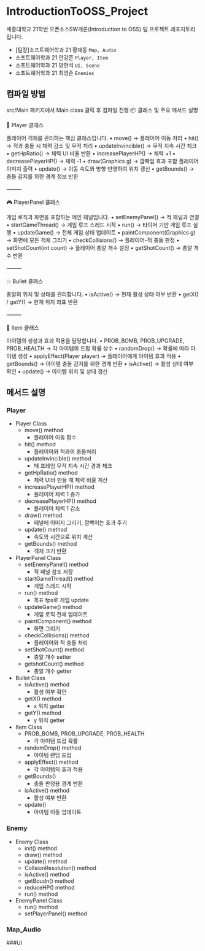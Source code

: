 # IntroductionToOSS_Project
세종대학교 21학번 오픈소스SW개론(Introduction to OSS) 팀 프로젝트 레포지토리입니다.

- [팀장]소프트웨어학과 21 황재동 `Map, Audio` 
- 소프트웨어학과 21 안강준 `Player, Item`
- 소프트웨어학과 21 양현석 `UI, Scene`
- 소프트웨어학과 21 최영준 `Enemies`

## 컴파일 방법
src/Main 패키지에서 Main class 클릭 후 컴파일 진행
📦 클래스 및 주요 메서드 설명

👤 Player 클래스

플레이어 객체를 관리하는 핵심 클래스입니다.
	•	move()
→ 플레이어 이동 처리
	•	hit()
→ 적과 충돌 시 체력 감소 및 무적 처리
	•	updateInvincible()
→ 무적 지속 시간 체크
	•	getHpRatio()
→ 체력 UI 비율 반환
	•	increasePlayerHP()
→ 체력 +1
	•	decreasePlayerHP()
→ 체력 -1
	•	draw(Graphics g)
→ 깜빡임 효과 포함 플레이어 이미지 출력
	•	update()
→ 이동 속도와 방향 반영하여 위치 갱신
	•	getBounds()
→ 충돌 감지를 위한 경계 정보 반환

⸻

🎮 PlayerPanel 클래스

게임 로직과 화면을 포함하는 메인 패널입니다.
	•	setEnemyPanel()
→ 적 패널과 연결
	•	startGameThread()
→ 게임 루프 스레드 시작
	•	run()
→ 타이머 기반 게임 루프 실행
	•	updateGame()
→ 전체 게임 상태 업데이트
	•	paintComponent(Graphics g)
→ 화면에 모든 객체 그리기
	•	checkCollisions()
→ 플레이어-적 충돌 판정
	•	setShotCount(int count)
→ 플레이어 총알 개수 설정
	•	getShotCount()
→ 총알 개수 반환

⸻

💥 Bullet 클래스

총알의 위치 및 상태를 관리합니다.
	•	isActive()
→ 현재 활성 상태 여부 반환
	•	getX() / getY()
→ 현재 위치 좌표 반환

⸻

🎁 Item 클래스

아이템의 생성과 효과 적용을 담당합니다.
	•	PROB_BOMB, PROB_UPGRADE, PROB_HEALTH
→ 각 아이템의 드랍 확률 상수
	•	randomDrop()
→ 확률에 따라 아이템 생성
	•	applyEffect(Player player)
→ 플레이어에게 아이템 효과 적용
	•	getBounds()
→ 아이템 충돌 감지를 위한 경계 반환
	•	isActive()
→ 활성 상태 여부 확인
	•	update()
→ 아이템 위치 및 상태 갱신
## 메서드 설명
### Player
- Player Class
  - move() method
    - 플레이어 이동 함수
  - hit() method
    - 플레이어와 적과의 충돌처리
  - updateInvincible() method
    - 매 프레임 무적 지속 시간 경과 체크
  - getHpRatio() method
    - 체력 UI바 만들 때 체력 비율 계산 
  - increasePlayerHP() method
    - 플레이어 체력 1 증가
  - decreasePlayerHP() method
    - 플레이어 체력 1 감소
  - draw() method
    - 패널에 이미지 그리기, 깜빡이는 효과 주기
  - update() method
    - 속도와 시간으로 위치 계산
  - getBounds() method
    - 객체 크기 반환
- PlayerPanel Class
  - setEnemyPanel() method
    - 적 패널 참조 저장
  - startGameThread() method
    - 게임 스레드 시작
  - run() method
    - 목표 fps로 게임 update
  - updateGame() method
    - 게임 로직 전체 업데이트
  - paintComponent() method
    - 화면 그리기
  - checkCollisions() method
    - 플레이어와 적 충돌 처리
  - setShotCount() method
    - 충알 개수 setter
  - getshotCount() method
    - 총알 개수 getter
- Bullet Class
  - isActive()  method
    - 활성 여부 확인
  - getX() method
    - x 위치 getter
  - getY() method
    - y 위치 getter
- Item Class
  - PROB_BOMB, PROB_UPGRADE, PROB_HEALTH
    - 각 아이템 드랍 확률
  - randomDrop() method
    - 아이템 랜덤 드랍
  - applyEffect()  method
    - 각 아이템의 효과 적용
  - getBounds()
    - 충돌 판정용 경계 반환
  - isActive() method
    - 활성 여부 반환
  - update()
    - 아이템 이동 업데이트
### Enemy
- Enemy Class
  - init() method
  - draw() method
  - update() method
  - CollsionResolution() method
  - isActive() method
  - getBoudn() method
  - reduceHP() method
  - run() method
- EnemyPanel Class
  - run() method
  - setPlayerPanel() method
### Map_Audio
###UI
